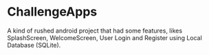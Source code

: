 # ChallengeApps
A kind of rushed android project that had some features, likes SplashScreen, WelcomeScreen, User Login and Register using Local Database (SQLite).
